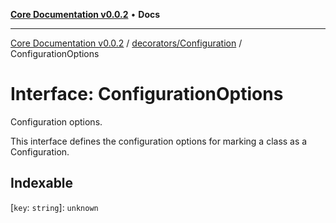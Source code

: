[**Core Documentation v0.0.2**](../../../README.md) • **Docs**

***

[Core Documentation v0.0.2](../../../modules.md) / [decorators/Configuration](../README.md) / ConfigurationOptions

# Interface: ConfigurationOptions

Configuration options.

This interface defines the configuration options for marking a class as a Configuration.

## Indexable

 \[`key`: `string`\]: `unknown`
